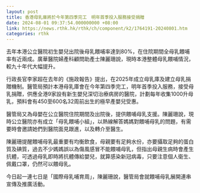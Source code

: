 ```yaml
---
layout: post
title: 香港母乳庫將於今年第四季完工　明年首季投入服務接受捐贈
date: 2024-08-01 09:37:54.000000000 +08:00
link: https://news.rthk.hk/rthk/ch/component/k2/1764191-20240801.htm
categories: rthk
---
```


去年本港公立醫院初生嬰兒出院後母乳餵哺率達到80%，在住院期間全母乳餵哺率有近兩成。廣華醫院婦產科顧問助產士陳麗珊說，現時本港整體母乳餵哺情況，較九十年代大幅提升。

行政長官李家超在去年的《施政報告》提出，在2025年成立母乳庫及建立母乳捐贈機制。醫管局預計本港母乳庫會在今年第四季完工，明年首季投入服務，接受母乳捐贈，供應全港9家設有新生嬰兒深切治療病房的醫院，計劃每年收集1000升母乳，預料會有450至600名32周前出生的極早產嬰兒受惠。

醫管局又為母嬰在公立醫院住院期間及出院後，提供餵哺母乳支援。陳麗珊說，現時公立醫院亦有成立「母乳餵哺小組」，以熱線解答媽媽對餵哺母乳的問題，有需要時會邀請她們到醫院面見跟進，以及轉介至醫生。

陳麗珊提醒餵哺母乳最重要有均衡飲食，母親要有足夠水份，亦要攝取足夠的蛋白質及碘質，過去不少媽媽誤以為傷風感冒不能餵哺母乳，但指出母親生病時會產生抗體，可透過母乳即時將抗體傳給嬰兒，就算感染新冠病毒，只要注意個人衛生、佩戴口罩，仍然可以餵母乳。

今日起一連七日是「國際母乳哺育周」，陳麗珊說，醫管局會就餵哺母乳展開連串宣傳及推廣活動。
